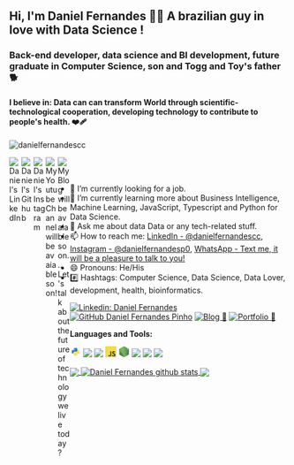 ## Hi, I'm Daniel Fernandes 👋🏻 A brazilian guy in love with Data Science ! 
### Back-end developer, data science and BI development, future graduate in Computer Science, son and Togg and Toy's father 🐕
#### I believe in: Data can can transform World through scientific-technological cooperation, developing technology to contribute to people's health. ❤️‍🩹

 
<p align="left"> <img src="https://komarev.com/ghpvc/?username=danielfernandescc&label=GitHub Views&color=blue&style=plastic" alt="danielfernandescc" /> </p>
<a href="https://www.linkedin.com/in/danielfernandescc/" target="_blank" >
<img align="left" alt="Daniel's LinkedIn" width="22px" src="https://cdn.jsdelivr.net/npm/simple-icons@v3/icons/linkedin.svg" />
</a>
<a href="https://github.com/danielfernandescc" target="_blank" >
<img align="left" alt="Daniel's Github" width="22px" src="https://cdn.jsdelivr.net/npm/simple-icons@v3/icons/github.svg" />
</a>
<a href="https://www.instagram.com/danielfernandesp0/" target="_blank" >
<img align="left" alt="Daniel's Instagram" width="22px" src="https://cdn.jsdelivr.net/npm/simple-icons@v3/icons/instagram.svg" />
</a>
<a href="https://api.whatsapp.com/send?phone=5531993184431&text=Ei%20Daniel,%20venho%20do%20seu%20GitHub" target="_blank" /a>
  <!-- I'm so EXCITED to start my channel and writing my blog that I've already put the icons links here ! -->
<a>
<img align="left" alt="My Youtube Channel will be avaiable soon!" width="22px" src="https://cdn.jsdelivr.net/npm/simple-icons@v3/icons/youtube.svg" />
</a>
<a>
<img align="left" alt="My Blog will be avaiable soon... Let's talk about the future of technology we live today?" width="22px" src="https://unpkg.com/simple-icons@v6/icons/blogger.svg"/>
</a>
<br/>
<br/>

<!-- About and contact-->
- 👀 I’m currently looking for a job.
- 🌱 I’m currently learning more about Business Intelligence, Machine Learning, JavaScript, Typescript and Python for Data Science.
- 💬 Ask me about data Data or any tech-related stuff.
- 📫 How to reach me: [LinkedIn - @danielfernandescc](https://www.linkedin.com/in/danielfernandescc/), [Instagram - @danielfernandesp0](https://www.instagram.com/danielfernandesp0/), [WhatsApp - Text me, it will be a pleasure to talk to you! ](https://api.whatsapp.com/send?phone=5531993184431&text=Ei%20Daniel,%20venho%20do%20seu%20GitHub!)
- 😄 Pronouns: He/His
- #️⃣ Hashtags: Computer Science, Data Science, Data Lover, development, health, bioinformatics.

<!-- Follow icons shortcut -->
[![Linkedin: Daniel Fernandes](https://img.shields.io/badge/-danielfernandescc-blue?style=flat-square&logo=Linkedin&logoColor=white&link=https://www.linkedin.com/in/danielfernandescc)](https://www.linkedin.com/in/danielfernandescc/)
[![GitHub Daniel Fernandes Pinho](https://img.shields.io/github/followers/danielfernandescc?label=follow&style=social)](https://www.linkedin.com/in/danielfernandescc/)
[![Blog 🚧](https://img.shields.io/badge/Blog-Soon-2648ff?style=flat-square&logo=google-chrome)](https://github.com/danielfernandescc)
[![Portfolio 🚧](https://img.shields.io/badge/LivePortfolio-Soon-2648ff?style=flat-square&logo=google-chrome)](https://github.com/danielfernandescc)

**Languages and Tools:**  

<code><img height="20" src="https://raw.githubusercontent.com/github/explore/80688e429a7d4ef2fca1e82350fe8e3517d3494d/topics/python/python.png"></code>
<code><img height="20" src="https://img.icons8.com/ios-filled/50/fa314a/sql.png"></code>
<code><img height="20" src="https://raw.githubusercontent.com/jmnote/z-icons/master/svg/php.svg"></code>
<code><img height="20" src="https://raw.githubusercontent.com/github/explore/80688e429a7d4ef2fca1e82350fe8e3517d3494d/topics/javascript/javascript.png"></code>
<code><img height="20" src="https://raw.githubusercontent.com/github/explore/80688e429a7d4ef2fca1e82350fe8e3517d3494d/topics/nodejs/nodejs.png"></code>
<code><img height="20" src="https://img.icons8.com/windows/32/4a90e2/r-project.png"></code>
<code><img height="20" src="https://raw.githubusercontent.com/jmnote/z-icons/master/svg/java.svg"></code> 
<code><img height="20" src="https://raw.githubusercontent.com/jmnote/z-icons/master/svg/java.svg"></code>
<!-- Still Learning <code><img height="20" src="https://raw.githubusercontent.com/github/explore/80688e429a7d4ef2fca1e82350fe8e3517d3494d/topics/vue/vue.png"></code> -->

<a href="https://github.com/danielfernandescc">
  <img align="center" src="https://github-readme-stats.vercel.app/api/top-langs/?username=danielfernandescc&theme=light&hide=html,cmake,makefile&layout=compact" />
</a>
<a href="https://github.com/danielfernandescc">
 <img align="center" src="https://github-readme-stats.vercel.app/api?username=danielfernandescc&show_icons=true&theme=light&line_height=27" alt="Daniel Fernandes github stats"/>
</a>
<a href="https://github.com/iampawan/Curso-JavaScript-Moderno">
  <img align="center" src="https://github-readme-stats.vercel.app/api/pin/?username=danielfernandescc&repo=Curso-JavaScript-Moderno&theme=light" />
<a/>
